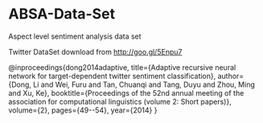 # ABSA-Data-Set
Aspect level sentiment analysis data set

Twitter DataSet download from http://goo.gl/5Enpu7

@inproceedings{dong2014adaptive,
  title={Adaptive recursive neural network for target-dependent twitter sentiment classification},
  author={Dong, Li and Wei, Furu and Tan, Chuanqi and Tang, Duyu and Zhou, Ming and Xu, Ke},
  booktitle={Proceedings of the 52nd annual meeting of the association for computational linguistics (volume 2: Short papers)},
  volume={2},
  pages={49--54},
  year={2014}
}
